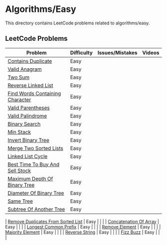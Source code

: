 # Algorithms/Easy

This directory contains LeetCode problems related to algorithms/easy.

## LeetCode Problems

| Problem | Difficulty | Issues/Mistakes | Videos |
|---------|------------|-----------------|--------|
| [Contains Duplicate](https://leetcode.com/problems/contains-duplicate/description/) | Easy | | |
| [Valid Anagram](https://leetcode.com/problems/valid-anagram/description/) | Easy | | |
| [Two Sum](https://leetcode.com/problems/two-sum/) | Easy | | |
| [Reverse Linked List](https://leetcode.com/problems/reverse-linked-list/) | Easy | | |
| [Find Words Containing Character](https://leetcode.com/problems/find-words-containing-character/description/?envType=daily-question) | Easy | | |
| [Valid Parentheses](https://leetcode.com/problems/valid-parentheses/description/) | Easy | | |
| [Valid Palindrome](https://leetcode.com/problems/valid-palindrome/) | Easy | | |
| [Binary Search](https://leetcode.com/problems/binary-search/) | Easy | | |
| [Min Stack](https://leetcode.com/problems/min-stack/) | Easy | | |
| [Invert Binary Tree](https://leetcode.com/problems/invert-binary-tree/description/) | Easy | | |
| [Merge Two Sorted Lists](https://leetcode.com/problems/merge-two-sorted-lists/) | Easy | | |
| [Linked List Cycle](https://leetcode.com/problems/linked-list-cycle/) | Easy | | |
| [Best Time To Buy And Sell Stock](https://leetcode.com/problems/best-time-to-buy-and-sell-stock/) | Easy | | |
| [Maximum Depth Of Binary Tree](https://leetcode.com/problems/maximum-depth-of-binary-tree/description/) | Easy | | |
| [Diameter Of Binary Tree](https://leetcode.com/problems/diameter-of-binary-tree/description/) | Easy | | |
| [Same Tree](https://leetcode.com/problems/same-tree/) | Easy | | |
| [Subtree Of Another Tree](http://leetcode.com/problems/subtree-of-another-tree/description/) | Easy | | |


| [Remove Duplicates From Sorted List](https://leetcode.com/problems/remove-duplicates-from-sorted-list/description/) | Easy | | |
| [Concatenation Of Array](https://leetcode.com/problems/concatenation-of-array/description/) | Easy | | |
| [Longest Common Prefix](https://leetcode.com/problems/longest-common-prefix/description/) | Easy | | |
| [Remove Element](https://leetcode.com/problems/remove-element/) | Easy | | |
| [Majority Element](https://leetcode.com/problems/majority-element/description/) | Easy | | |
| [Reverse String](https://leetcode.com/problems/reverse-string/description/) | Easy | | |
| [Fizz Buzz](https://leetcode.com/problems/fizz-buzz/description/) | Easy | | |